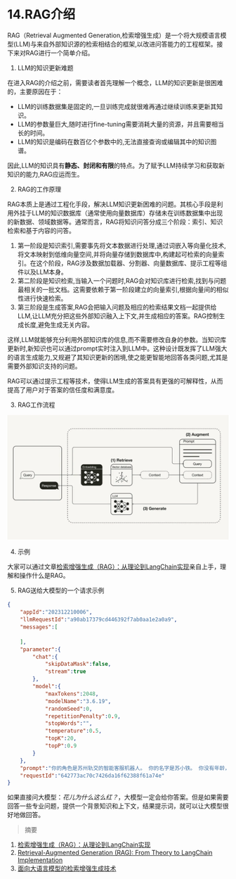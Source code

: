 # 14.RAG介绍

RAG（Retrieval Augmented Generation,检索增强生成）是一个将大规模语言模型(LLM)与来自外部知识源的检索相结合的框架,以改进问答能力的工程框架。​接下来对RAG进行一个简单介绍。

1. LLM的知识更新难题

在进入RAG的介绍之前，需要读者首先理解一个概念，LLM的知识更新是很困难的，主要原因在于：

- LLM的训练数据集是固定的,一旦训练完成就很难再通过继续训练来更新其知识。
- LLM的参数量巨大,随时进行fine-tuning需要消耗大量的资源，并且需要相当长的时间。
- LLM的知识是编码在数百亿个参数中的,无法直接查询或编辑其中的知识图谱。

因此,LLM的知识具有**静态、封闭和有限**的特点。为了赋予LLM持续学习和获取新知识的能力,RAG应运而生。

2. RAG的工作原理

RAG本质上是通过工程化手段，解决LLM知识更新困难的问题。其核心手段是利用外挂于LLM的知识数据库（通常使用向量数据库）存储未在训练数据集中出现的新数据、领域数据等。通常而言，RAG将知识问答分成三个阶段：索引、知识检索和基于内容的问答。

1. 第一阶段是知识索引,需要事先将文本数据进行处理,通过词嵌入等向量化技术,将文本映射到低维向量空间,并将向量存储到数据库中,构建起可检索的向量索引。在这个阶段，RAG涉及数据加载器、分割器、向量数据库、提示工程等组件以及LLM本身。
2. 第二阶段是知识检索,当输入一个问题时,RAG会对知识库进行检索,找到与问题最相关的一批文档。这需要依赖于第一阶段建立的向量索引,根据向量间的相似性进行快速检索。
3. 第三阶段是生成答案,RAG会把输入问题及相应的检索结果文档一起提供给LLM,让LLM充分把这些外部知识融入上下文,并生成相应的答案。RAG控制生成长度,避免生成无关内容。

这样,LLM就能够充分利用外部知识库的信息,而不需要修改自身的参数。当知识库更新时,新知识也可以通过prompt实时注入到LLM中。这种设计既发挥了LLM强大的语言生成能力,又规避了其知识更新的困境,使之能更智能地回答各类问题,尤其是需要外部知识支持的问题。

RAG可以通过提示工程等技术，使得LLM生成的答案具有更强的可解释性，从而提高了用户对于答案的信任度和满意度。

3. RAG工作流程

![](./images/rag.jpg)

4. 示例

大家可以通过文章[检索增强生成（RAG）：从理论到LangChain实现](https://www.atyun.com/57753.html)亲自上手，理解和操作什么是RAG。

5. RAG送给大模型的一个请求示例
```json
{
    "appId":"202312210006",
    "llmRequestId":"a90ab17379cd446392f7ab0aa1e2a0a9",
    "messages":[

    ],
    "parameter":{
        "chat":{
            "skipDataMask":false,
            "stream":true
        },
        "model":{
            "maxTokens":2048,
            "modelName":"3.6.19",
            "randomSeed":0,
            "repetitionPenalty":0.9,
            "stopWords":"",
            "temperature":0.5,
            "topK":20,
            "topP":0.9
        }
    },
    "prompt":"你的角色是苏州轨交的智能客服机器人。 你的名字是苏小铁。 你没有年龄，没有岁数，别人问的时候你要强调你很专业即可。现在，提供给你以下若干篇背景知识：\n 启动／清扫·长按3秒开机或关机·橙色常亮：低电待机或暂停状态·开机后，短按启动清扫\n·短按启动局部清扫·白色常亮：工作中或工作完成·橙色快闪：故障状态\n·长按3秒恢复出厂设置\nWi-Fi指示灯\n充电极片。\n沿边传感器\n自动补水口\n·蓝色常亮：视频监控开启回充\nLDS激光传感器2．用水冲洗尘盒及滤网，充分晾干后方可装回使用。\nDREAME本说明书图示仅供参考，实际外观请以实物为准。\n产品介绍\n集尘仓面盖。\n坡道延长垫。\n银离子除菌模块\n\n状态指示灯\n白色常亮：电源已接通\n橙色常亮：基站异常\n信号发射区\n自动注水口\n上下水组件\n上下水组件\n电磁阀接口\n电源线接口。\n注：上下水组件需要另外购买。3使用前准备3．连接电源线\n超声波传感器提示：·请用清水清洗，不要添加任何洗涤剂。·请务必晾干后再使用。提示：主机及基站内部包含敏感的电子元件，清理时请使用干抹布，请勿使用湿抹布以防进水造成损坏。悬崖传感器基本参数日常维护\n边刷卡扣\n＞1.5米\n提示：·听到“咔哒”一声，表示基站坡道延长垫安装到位。提示：听到“咔哒”的一声，表示安装到位。·请勿用任何物体遮挡基站信号发射区。·建议将基站放置在瓷质或石质地面，以免水渍打湿木地板或地毯。\n常见问题问题类型:工作时行走路线乱,解决办法:地面摆放的电线、拖鞋等物体影响主机正常工作，建议使用前归置整齐。在湿滑地面工作，造成主轮打滑，建议手动擦干或风干后使用。请用干净软布擦拭主机的线激光传感器和Al Action物体识别传感器，保持干净无遮挡。,\n问题类型:部分房间漏扫,解决办法:请确认房门都已完全打开。请确认房间门口是否有高于2cm的门槛，此产品无法翻越较高门槛台阶。房间门口较为湿滑，导致主机打滑并工作异常，建议手动清理地面积水。, \n请根据以上要求及背景知识回答这个问题：花儿为什么这么红？",
    "requestId":"642773ac70c7426da16f62388f61a74e"
}
```
如果直接问大模型：*花儿为什么这么红？*，大模型一定会给你答案。但是如果需要回答一些专业问题，提供一个背景知识和上下文，结果提示词，就可以让大模型很好地做回答。


> 摘要
   1. [检索增强生成（RAG）：从理论到LangChain实现](https://www.atyun.com/57753.html)
   2. [Retrieval-Augmented Generation (RAG): From Theory to LangChain Implementation](https://towardsdatascience.com/retrieval-augmented-generation-rag-from-theory-to-langchain-implementation-4e9bd5f6a4f2)
   3. [面向大语言模型的检索增强生成技术](https://baoyu.io/translations/ai-paper/2312.10997-retrieval-augmented-generation-for-large-language-models-a-survey)


<br><br>
<Vssue :title="$title" />
